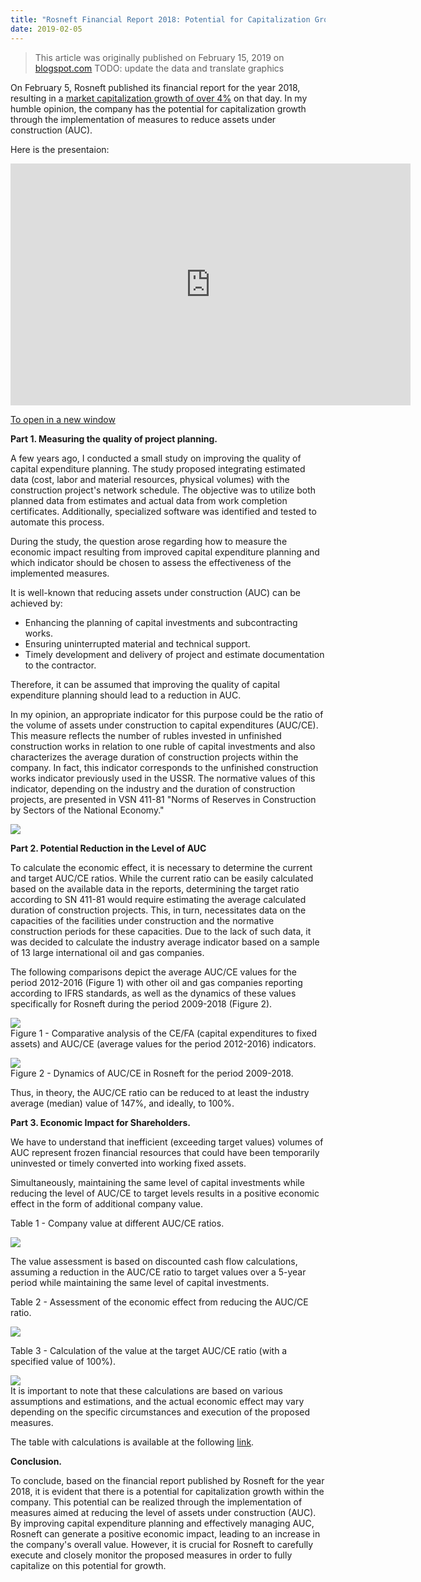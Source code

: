 ```yaml
---
title: "Rosneft Financial Report 2018: Potential for Capitalization Growth"
date: 2019-02-05
---
```


>This article was originally published on February 15, 2019 on [blogspot.com](https://stroylabs.blogspot.com/2019/02/5-2018-4.html)
TODO: update the data and translate graphics

On February 5, Rosneft published its financial report for the year 2018, resulting in a [market capitalization growth of over 4%](https://www.vedomosti.ru/business/news/2019/02/05/793347-rosneft-podorozhala-posle-publikatsii) on that day. In my humble opinion, the company has the potential for capitalization growth through the implementation of measures to reduce assets under construction (AUC).

Here is the presentaion:

<iframe src="https://onedrive.live.com/embed?resid=6894315705061412%219604&amp;authkey=!APuQmDptQkp0gX4&amp;em=2&amp;wdAr=1.4444444444444444" width="640px" height="387px" frameborder="0">Это внедренный файл <a target="_blank" href="https://office.com">Microsoft Office</a> на платформе <a target="_blank" href="https://office.com/webapps">Office</a>.</iframe>

[To open in a new window](https://1drv.ms/p/s!AhIUBgVXMZRoywREv_tanHbgFlP0?e=d2gKuI&nav=eyJzSWQiOjMwNSwiY0lkIjoxMDAwNzc0MjJ9)

**Part 1. Measuring the quality of project planning.**

A few years ago, I conducted a small study on improving the quality of capital expenditure planning. The study proposed integrating estimated data (cost, labor and material resources, physical volumes) with the construction project's network schedule. The objective was to utilize both planned data from estimates and actual data from work completion certificates. Additionally, specialized software was identified and tested to automate this process.

During the study, the question arose regarding how to measure the economic impact resulting from improved capital expenditure planning and which indicator should be chosen to assess the effectiveness of the implemented measures.

It is well-known that reducing assets under construction (AUC) can be achieved by:

-   Enhancing the planning of capital investments and subcontracting works.
-   Ensuring uninterrupted material and technical support.
-   Timely development and delivery of project and estimate documentation to the contractor.

Therefore, it can be assumed that improving the quality of capital expenditure planning should lead to a reduction in AUC.

In my opinion, an appropriate indicator for this purpose could be the ratio of the volume of assets under construction to capital expenditures (AUC/CE). This measure reflects the number of rubles invested in unfinished construction works in relation to one ruble of capital investments and also characterizes the average duration of construction projects within the company. In fact, this indicator corresponds to the unfinished construction works indicator previously used in the USSR. The normative values of this indicator, depending on the industry and the duration of construction projects, are presented in VSN 411-81 "Norms of Reserves in Construction by Sectors of the National Economy."

[![](https://3.bp.blogspot.com/-ddUycqHwqNI/XGgCA4KtFWI/AAAAAAAACVk/Z_j5DK3l7gU_cMVUTWQoiaqZc6QhegQngCLcBGAs/s640/%25D1%25814.png)](https://3.bp.blogspot.com/-ddUycqHwqNI/XGgCA4KtFWI/AAAAAAAACVk/Z_j5DK3l7gU_cMVUTWQoiaqZc6QhegQngCLcBGAs/s1600/%25D1%25814.png)


**Part 2. Potential Reduction in the Level of AUC**

To calculate the economic effect, it is necessary to determine the current and target AUC/CE ratios. While the current ratio can be easily calculated based on the available data in the reports, determining the target ratio according to SN 411-81 would require estimating the average calculated duration of construction projects. This, in turn, necessitates data on the capacities of the facilities under construction and the normative construction periods for these capacities. Due to the lack of such data, it was decided to calculate the industry average indicator based on a sample of 13 large international oil and gas companies.

The following comparisons depict the average AUC/CE values for the period 2012-2016 (Figure 1) with other oil and gas companies reporting according to IFRS standards, as well as the dynamics of these values specifically for Rosneft during the period 2009-2018 (Figure 2).

[![](https://1.bp.blogspot.com/-rYI-aIZLckU/XGfwVDbed7I/AAAAAAAACUE/zjfOz1WNC40Ltw4qp6QjSDTZ5RocBN2NwCLcBGAs/s400/1.png)](https://1.bp.blogspot.com/-rYI-aIZLckU/XGfwVDbed7I/AAAAAAAACUE/zjfOz1WNC40Ltw4qp6QjSDTZ5RocBN2NwCLcBGAs/s1600/1.png)\
Figure 1 - Comparative analysis of the CE/FA (capital expenditures to fixed assets) and AUC/CE (average values for the period 2012-2016) indicators.

[![](https://2.bp.blogspot.com/-qZ2N6EtrT8I/XGf7JDcVJYI/AAAAAAAACUc/kXmQeQeP80kJnuUuHl5v7qZ4bOsbhO5eACLcBGAs/s400/2.png)](https://2.bp.blogspot.com/-qZ2N6EtrT8I/XGf7JDcVJYI/AAAAAAAACUc/kXmQeQeP80kJnuUuHl5v7qZ4bOsbhO5eACLcBGAs/s1600/2.png)\
Figure 2 - Dynamics of AUC/CE in Rosneft for the period 2009-2018.

Thus, in theory, the AUC/CE ratio can be reduced to at least the industry average (median) value of 147%, and ideally, to 100%.

**Part 3. Economic Impact for Shareholders.**

We have to understand that inefficient (exceeding target values) volumes of AUC represent frozen financial resources that could have been temporarily uninvested or timely converted into working fixed assets.

Simultaneously, maintaining the same level of capital investments while reducing the level of AUC/CE to target levels results in a positive economic effect in the form of additional company value.

Table 1 - Company value at different AUC/CE ratios.

[![](https://2.bp.blogspot.com/-B34EkPImKS8/XGgJuy-AO8I/AAAAAAAACVw/3kxVzOEjgCctFKvOzSVIXXwwCcY_ZqkdwCEwYBhgL/s640/%25D1%25822.png)](https://2.bp.blogspot.com/-B34EkPImKS8/XGgJuy-AO8I/AAAAAAAACVw/3kxVzOEjgCctFKvOzSVIXXwwCcY_ZqkdwCEwYBhgL/s1600/%25D1%25822.png)

The value assessment is based on discounted cash flow calculations, assuming a reduction in the AUC/CE ratio to target values over a 5-year period while maintaining the same level of capital investments.

Table 2 - Assessment of the economic effect from reducing the AUC/CE ratio.

[![](https://2.bp.blogspot.com/-6Yn4UNO9wI0/XGgrXeCSKUI/AAAAAAAACWg/mt3wj4TowycN4WpWb9FhDc956Zil_QYSwCEwYBhgL/s640/%25D1%25821.png)](https://2.bp.blogspot.com/-6Yn4UNO9wI0/XGgrXeCSKUI/AAAAAAAACWg/mt3wj4TowycN4WpWb9FhDc956Zil_QYSwCEwYBhgL/s1600/%25D1%25821.png)

Table 3 - Calculation of the value at the target AUC/CE ratio (with a specified value of 100%).

[![](https://3.bp.blogspot.com/-XQrBD_b0uIQ/XGgJveDi2OI/AAAAAAAACV0/Mg5gn8du9Pc_iq2FHKsATCiOKf_ETodPgCEwYBhgL/s640/%25D1%25823.png)](https://3.bp.blogspot.com/-XQrBD_b0uIQ/XGgJveDi2OI/AAAAAAAACV0/Mg5gn8du9Pc_iq2FHKsATCiOKf_ETodPgCEwYBhgL/s1600/%25D1%25823.png)\
It is important to note that these calculations are based on various assumptions and estimations, and the actual economic effect may vary depending on the specific circumstances and execution of the proposed measures.

The table with calculations is available at the following [link](https://drive.google.com/file/d/1S2t9QvlrgnVoMJHUsU1jgrODrTP0Yfvn/view?usp=sharing).

**Conclusion.**

To conclude, based on the financial report published by Rosneft for the year 2018, it is evident that there is a potential for capitalization growth within the company. This potential can be realized through the implementation of measures aimed at reducing the level of assets under construction (AUC). By improving capital expenditure planning and effectively managing AUC, Rosneft can generate a positive economic impact, leading to an increase in the company's overall value. However, it is crucial for Rosneft to carefully execute and closely monitor the proposed measures in order to fully capitalize on this potential for growth.
